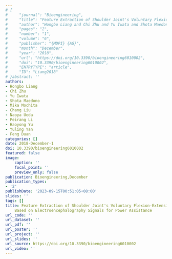 ```yaml
---
# {
#     "journal": "Bioengineering",
#     "title": "Feature Extraction of Shoulder Joint's Voluntary Flexion-Extension Movement Based on Electroencephalography Signals for Power Assistance",
#     "author": "Hongbo Liang and Chi Zhu and Yu Iwata and Shota Maedono and Mika Mochita and Chang Liu and Naoya Ueda and Peirang Li and Haoyong Yu and Yuling Yan and Feng Duan",
#     "pages": "2",
#     "number": "1",
#     "volume": "6",
#     "publisher": "{MDPI} {AG}",
#     "month": "December",
#     "year": "2018",
#     "url": "https://doi.org/10.3390/bioengineering6010002",
#     "doi": "10.3390/bioengineering6010002",
#     "ENTRYTYPE": "article",
#     "ID": "Liang2018"
# }abstract: ''
authors:
- Hongbo Liang
- Chi Zhu
- Yu Iwata
- Shota Maedono
- Mika Mochita
- Chang Liu
- Naoya Ueda
- Peirang Li
- Haoyong Yu
- Yuling Yan
- Feng Duan
categories: []
date: 2018-December-1
doi: 10.3390/bioengineering6010002
featured: false
image:
    caption: ''
    focal_point: ''
    preview_only: false
publication: Bioengineering,December
publication_types:
- '2'
publishDate: '2023-09-15T00:51:05+08:00'
slides: ''
tags: []
title: Feature Extraction of Shoulder Joint's Voluntary Flexion-Extension Movement
    Based on Electroencephalography Signals for Power Assistance
url_code: ''
url_dataset: ''
url_pdf: ''
url_poster: ''
url_project: ''
url_slides: ''
url_source: https://doi.org/10.3390/bioengineering6010002
url_video: ''
---
```

